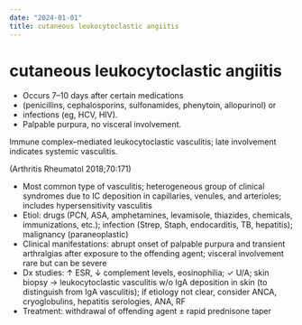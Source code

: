 ```yaml
---
date: "2024-01-01"
title: cutaneous leukocytoclastic angiitis
---
```


# cutaneous leukocytoclastic angiitis

* Occurs 7–10 days after certain medications 
* (penicillins, cephalosporins, sulfonamides, phenytoin, allopurinol) or 
* infections (eg, HCV, HIV).
* Palpable purpura, no visceral involvement.
 
Immune complex–mediated leukocytoclastic vasculitis; 
late involvement indicates systemic vasculitis.

(Arthritis Rheumatol 2018;70:171)
* Most common type of vasculitis; heterogeneous group of clinical syndromes due to IC deposition in capillaries, venules, and arterioles; includes hypersensitivity vasculitis
* Etiol: drugs (PCN, ASA, amphetamines, levamisole, thiazides, chemicals, immunizations, etc.); infection (Strep, Staph, endocarditis, TB, hepatitis); malignancy (paraneoplastic)
* Clinical manifestations: abrupt onset of palpable purpura and transient arthralgias after exposure to the offending agent; visceral involvement rare but can be severe
* Dx studies: ↑ ESR, ↓ complement levels, eosinophilia; ✓ U/A; skin biopsy → leukocytoclastic vasculitis w/o IgA deposition in skin (to distinguish from IgA vasculitis); if etiology not clear, consider ANCA, cryoglobulins, hepatitis serologies, ANA, RF
* Treatment: withdrawal of offending agent ± rapid prednisone taper
